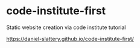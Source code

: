 # code-institute-first
Static website creation via code institute tutorial

https://daniel-slattery.github.io/code-institute-first/
